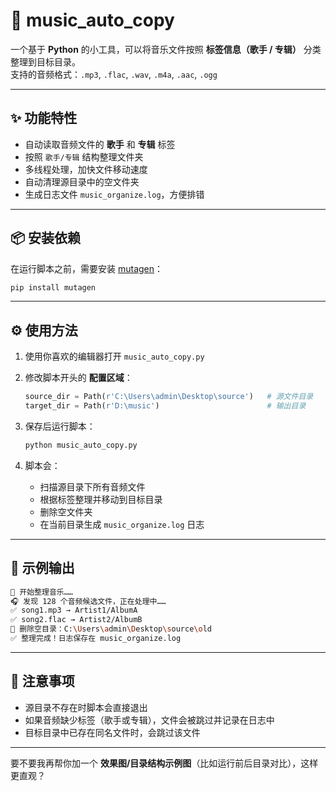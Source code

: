 
# 🎵 music_auto_copy

一个基于 **Python** 的小工具，可以将音乐文件按照 **标签信息（歌手 / 专辑）** 分类整理到目标目录。  
支持的音频格式：`.mp3`, `.flac`, `.wav`, `.m4a`, `.aac`, `.ogg`

---

## ✨ 功能特性
- 自动读取音频文件的 **歌手** 和 **专辑** 标签  
- 按照 `歌手/专辑` 结构整理文件夹  
- 多线程处理，加快文件移动速度  
- 自动清理源目录中的空文件夹  
- 生成日志文件 `music_organize.log`，方便排错  

---

## 📦 安装依赖
在运行脚本之前，需要安装 [mutagen](https://pypi.org/project/mutagen/)：

```bash
pip install mutagen
````

---

## ⚙️ 使用方法

1. 使用你喜欢的编辑器打开 `music_auto_copy.py`
2. 修改脚本开头的 **配置区域**：

   ```python
   source_dir = Path(r'C:\Users\admin\Desktop\source')   # 源文件目录
   target_dir = Path(r'D:\music')                        # 输出目录
   ```
3. 保存后运行脚本：

   ```bash
   python music_auto_copy.py
   ```
4. 脚本会：

   * 扫描源目录下所有音频文件
   * 根据标签整理并移动到目标目录
   * 删除空文件夹
   * 在当前目录生成 `music_organize.log` 日志

---

## 📖 示例输出

```bash
🎵 开始整理音乐……
🎧 发现 128 个音频候选文件，正在处理中……
✅ song1.mp3 → Artist1/AlbumA
✅ song2.flac → Artist2/AlbumB
🧹 删除空目录：C:\Users\admin\Desktop\source\old
✅ 整理完成！日志保存在 music_organize.log
```

---

## 📝 注意事项

* 源目录不存在时脚本会直接退出
* 如果音频缺少标签（歌手或专辑），文件会被跳过并记录在日志中
* 目标目录中已存在同名文件时，会跳过该文件

---


要不要我再帮你加一个 **效果图/目录结构示例图**（比如运行前后目录对比），这样更直观？
```
